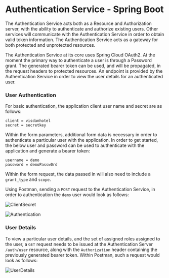 # Authentication Service - Spring Boot

The Authentication Service acts both as a Resource and Authorization server, with the ability to authenticate and authorize existing users. Other services will communicate with the Authentication Service in order to obtain valid token information. The Authentication Service acts as a gateway for both protected and unprotected resources. 

The Authentication Service at its core uses Spring Cloud OAuth2. At the moment the primary way to authenticate a user is through a Password grant. The generated bearer token can be used, and will be propagated, in the request headers to protected resources. An endpoint is provided by the Authentication Service in order to view the user details for an authenticated user. 

### User Authentication

For basic authentication, the application client user name and secret are as follows:

```
client = visdanhotel
secret = secretkey
```

Within the form parameters, additional form data is necessary in order to authenticate a particular user with the application. In order to get started, the below user and password can be used to authenticate with the application and generate a bearer token:

```
username = demo
password = demoPassw0rd
```

Within the form request, the data passed in will also need to include a `grant_type` and `scope`. 

Using Postman, sending a `POST` request to the Authentication Service, in order to authentication the `demo` user would look as follows:

![ClientSecret](https://i.imgur.com/2PGaAj5.jpg)

![Authentication](https://i.imgur.com/kjcjAvx.jpg)

### User Details

To view a particular user details, and the set of assigned roles assigned to the user, a `GET` request needs to be issued at the Authentication Server `/auth/user` resource, along with the `Authorization` header containing the previously generated bearer token. Within Postman, such a request would look as follows:

![UserDetails](https://i.imgur.com/RSVLx0f.jpg)
